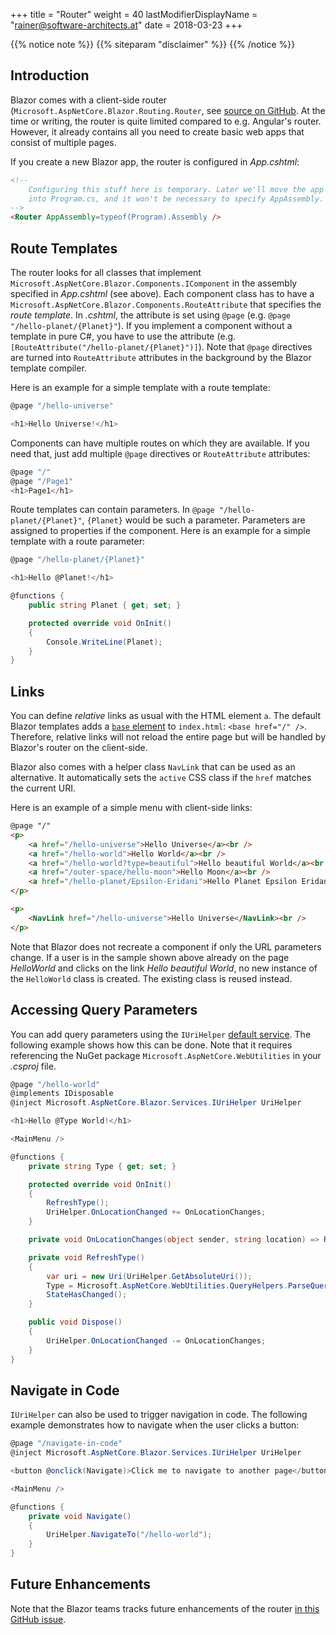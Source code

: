 +++
title = "Router"
weight = 40
lastModifierDisplayName = "rainer@software-architects.at"
date = 2018-03-23
+++

{{% notice note %}}
{{% siteparam "disclaimer" %}}
{{% /notice %}}

## Introduction

Blazor comes with a client-side router (`Microsoft.AspNetCore.Blazor.Routing.Router`, see [source on GitHub](https://github.com/aspnet/Blazor/blob/release/0.1.0/src/Microsoft.AspNetCore.Blazor/Routing/Router.cs). At the time or writing, the router is quite limited compared to e.g. Angular's router. However, it already contains all you need to create basic web apps that consist of multiple pages.

If you create a new Blazor app, the router is configured in *App.cshtml*:

```html
<!--
    Configuring this stuff here is temporary. Later we'll move the app config
    into Program.cs, and it won't be necessary to specify AppAssembly.
-->
<Router AppAssembly=typeof(Program).Assembly />
```

## Route Templates

The router looks for all classes that implement `Microsoft.AspNetCore.Blazor.Components.IComponent` in the assembly specified in *App.cshtml* (see above). Each component class has to have a `Microsoft.AspNetCore.Blazor.Components.RouteAttribute` that specifies the *route template*. In *.cshtml*, the attribute is set using `@page` (e.g. `@page "/hello-planet/{Planet}"`). If you implement a component without a template in pure C#, you have to use the attribute (e.g. `[RouteAttribute("/hello-planet/{Planet}")]`). Note that `@page` directives are turned into `RouteAttribute` attributes in the background by the Blazor template compiler.

Here is an example for a simple template with a route template:

```cs
@page "/hello-universe"

<h1>Hello Universe!</h1>
```

Components can have multiple routes on which they are available. If you need that, just add multiple `@page` directives or `RouteAttribute` attributes:

```cs
@page "/"
@page "/Page1"
<h1>Page1</h1>
```

Route templates can contain parameters. In `@page "/hello-planet/{Planet}"`, `{Planet}` would be such a parameter. Parameters are assigned to properties if the component. Here is an example for a simple template with a route parameter:

```cs
@page "/hello-planet/{Planet}"

<h1>Hello @Planet!</h1>

@functions {
    public string Planet { get; set; }

    protected override void OnInit()
    {
        Console.WriteLine(Planet);
    }
}
```

## Links

You can define *relative* links as usual with the HTML element `a`. The default Blazor templates adds a [`base` element](https://developer.mozilla.org/en-US/docs/Web/HTML/Element/base) to `index.html`: `<base href="/" />`. Therefore, relative links will not reload the entire page but will be handled by Blazor's router on the client-side.

Blazor also comes with a helper class `NavLink` that can be used as an alternative. It automatically sets the `active` CSS class if the `href` matches the current URI.

Here is an example of a simple menu with client-side links:

```html
@page "/"
<p>
    <a href="/hello-universe">Hello Universe</a><br />
    <a href="/hello-world">Hello World</a><br />
    <a href="/hello-world?type=beautiful">Hello beautiful World</a><br />
    <a href="/outer-space/hello-moon">Hello Moon</a><br />
    <a href="/hello-planet/Epsilon-Eridani">Hello Planet Epsilon Eridani</a>
</p>

<p>
    <NavLink href="/hello-universe">Hello Universe</NavLink><br />
</p>
```

Note that Blazor does not recreate a component if only the URL parameters change. If a user is in the sample shown above already on the page *HelloWorld* and clicks on the link *Hello beautiful World*, no new instance of the `HelloWorld` class is created. The existing class is reused instead.

## Accessing Query Parameters

You can add query parameters using the `IUriHelper` [default service](https://learn-blazor.com/architecture/dependency-injection/#default-services). The following example shows how this can be done. Note that it requires referencing the NuGet package `Microsoft.AspNetCore.WebUtilities` in your *.csproj* file.

```cs
@page "/hello-world"
@implements IDisposable
@inject Microsoft.AspNetCore.Blazor.Services.IUriHelper UriHelper

<h1>Hello @Type World!</h1>

<MainMenu />

@functions {
    private string Type { get; set; }

    protected override void OnInit()
    {
        RefreshType();
        UriHelper.OnLocationChanged += OnLocationChanges;
    }

    private void OnLocationChanges(object sender, string location) => RefreshType();

    private void RefreshType()
    {
        var uri = new Uri(UriHelper.GetAbsoluteUri());
        Type = Microsoft.AspNetCore.WebUtilities.QueryHelpers.ParseQuery(uri.Query).TryGetValue("type", out var type) ? type.First() : "";
        StateHasChanged();
    }

    public void Dispose()
    {
        UriHelper.OnLocationChanged -= OnLocationChanges;
    }
}
```

## Navigate in Code

`IUriHelper` can also be used to trigger navigation in code. The following example demonstrates how to navigate when the user clicks a button:

```cs
@page "/navigate-in-code"
@inject Microsoft.AspNetCore.Blazor.Services.IUriHelper UriHelper

<button @onclick(Navigate)>Click me to navigate to another page</button>

<MainMenu />

@functions {
    private void Navigate()
    {
        UriHelper.NavigateTo("/hello-world");
    }
}
```

## Future Enhancements

Note that the Blazor teams tracks future enhancements of the router [in this GitHub issue](https://github.com/aspnet/Blazor/issues/293).
